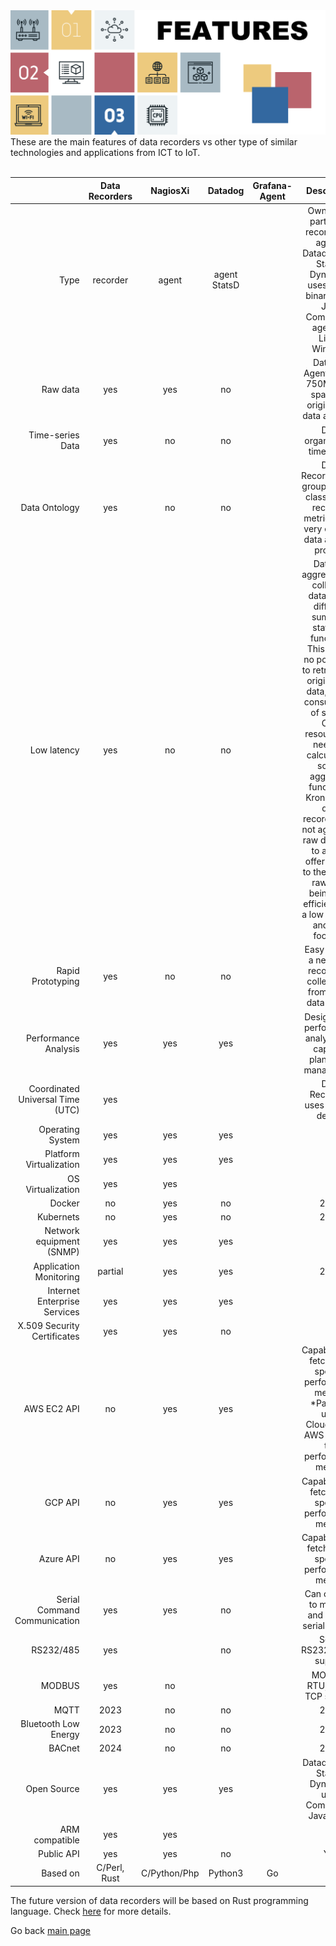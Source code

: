 <img src="/docs/img/recorders-features3.png" />

<br/>
These are the main features of data recorders vs other type of similar technologies and applications from ICT to IoT.
<br/><br/>

|| Data Recorders | NagiosXi | Datadog | Grafana-Agent | Description |
|------:|:------:|:------:|:------:|:------:|:------:| 
| Type | recorder | agent | agent StatsD |  | Own or 3rd party data recorders or agents. Datadog uses StatsD. Dynatrace uses native binaries and Java Compuware agent for Linux, Windows |
| Raw data | yes | yes | no | | DataDog Agent7 takes 750MB disk space, no original raw data available  |
| Time-series Data | yes | no | no | | Data organised as time series |
| Data Ontology | yes | no| no | | Data Recorders has groupped and classified all recorded metrics, for a very efficient data analysis process |
| Low latency | yes | no | no | | Datadog aggregates all collected data, using different summary statistics functions. This means no possibility to retrieve the original raw data, higher consumption of system CPU resources (it needs to calculate all sort of aggregate functions). Kronometrix data recorders will not aggregate raw datadata, to always offer access to the original raw data, being very efficient, with a low memory and CPU footprint |
| Rapid Prototyping | yes | no | no | | Easy to build a new data recorder to collect data from a new data source |
| Performance Analysis | yes | yes | yes | | Designed for performance analysis and capacity planning & management |
| Coordinated Universal Time  (UTC) | yes | | | | Data Recorders uses UTC by default |
| Operating System | yes | yes | yes | |
| Platform Virtualization | yes | yes | yes | |
| OS Virtualization | yes | yes | | |
| Docker | no | yes | no |  | 2023 |
| Kubernets | no | yes | no |  | 2023 |
| Network equipment (SNMP) | yes | yes | yes | | |
| Application Monitoring | partial | yes | yes |  | 2023 |
| Internet Enterprise Services | yes | yes | yes | | |
| X.509 Security Certificates | yes | yes | no | | |
| AWS EC2 API | no | yes | yes | | Capabilities to fetch AWS specific performance metrics. *Paessler uses CloudWatch AWS to fetch the performance metrics|
| GCP API | no | yes | yes | | Capabilities to fetch GCP specific performance metrics |
| Azure API | no | yes | yes | | Capabilities to fetch Azure specific performance metrics |
| Serial Command Communication | yes | yes | no |  | Can connect to manage and control serial devices |
| RS232/485 | yes | | no | | Serial RS232/RS485 support |
| MODBUS | yes | no | |  | MODBUS RTU, ASCII, TCP support |
| MQTT | 2023 | no | no | | 2024 |
| Bluetooth Low Energy | 2023 | no | no | | 2024 |
| BACnet | 2024 | no | no | | 2024 |
| Open Source | yes | yes | yes | | Datadog uses StatsD. Dynatrace uses Compuware Java agent |
| ARM compatible | yes | yes | | | |
| Public API | yes | yes | no | | Yes |
| Based on | C/Perl, Rust | C/Python/Php | Python3 | Go |

The future version of data recorders will be based on Rust programming language. Check [here](https://github.com/sparvu/data-recorders/blob/master/docs/design_ver2.md) for more details.

Go back [main page](https://github.com/sparvu/data-recorders)

